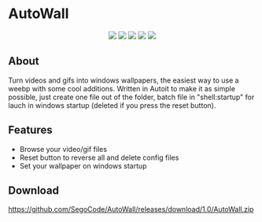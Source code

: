 # AutoWall

<p align="center">
<img src="https://github.com/SegoCode/AutoWall/blob/master/media/demo.gif">
<img src="https://img.shields.io/badge/core-weebp & mpv-red"> <img src="https://img.shields.io/badge/-%20Made%20with%20Autoit%20❤-blue.svg"> <img src="https://img.shields.io/badge/Platform%20%26%20Version%20Support-Windows%2010-green"> <img src="https://img.shields.io/github/languages/code-size/segocode/autowall">
</p>

## About

Turn videos and gifs into windows wallpapers, the easiest way to use a weebp with some cool additions. Written in Autoit to make it as simple possible, just create one file out of the folder, batch file in "shell:startup" for lauch in windows startup (deleted if you press the reset button).

## Features
- Browse your video/gif files
- Reset button to reverse all and delete config files
- Set your wallpaper on windows startup

## Download

https://github.com/SegoCode/AutoWall/releases/download/1.0/AutoWall.zip



